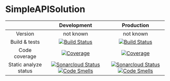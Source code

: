 # SimpleAPISolution
|| Development | Production |
|:-------:|:-------------:|:-------------:|
| Version | not  known | not known |
| Build & tests | [![Build Status](https://dev.azure.com/radoslawtaborski/SimpleAPI/_apis/build/status/RadoslawTaborski.SimpleAPISolution-Develop?branchName=develop)](https://dev.azure.com/radoslawtaborski/SimpleAPI/_build/latest?definitionId=3&branchName=develop) | [![Build Status](https://dev.azure.com/radoslawtaborski/SimpleAPI/_apis/build/status/RadoslawTaborski.SimpleAPISolution?branchName=master)](https://dev.azure.com/radoslawtaborski/SimpleAPI/_build/latest?definitionId=1&branchName=master) |
| Code coverage | [![Coverage](https://sonarcloud.io/api/project_badges/measure?project=RadoslawTaborski_SimpleAPISolution&branch=develop&metric=coverage)](https://sonarcloud.io/summary/overall?id=RadoslawTaborski_SimpleAPISolution&branch=develop) | [![Coverage](https://sonarcloud.io/api/project_badges/measure?project=RadoslawTaborski_SimpleAPISolution&metric=coverage)](https://sonarcloud.io/dashboard?id=RadoslawTaborski_SimpleAPISolution) |
| Static analyze status | [![Sonarcloud Status](https://sonarcloud.io/api/project_badges/measure?project=RadoslawTaborski_SimpleAPISolution&branch=develop&metric=alert_status)](https://sonarcloud.io/summary/overall?id=RadoslawTaborski_SimpleAPISolution&branch=develop) [![Code Smells](https://sonarcloud.io/api/project_badges/measure?project=RadoslawTaborski_SimpleAPISolution&branch=develop&metric=code_smells)](https://sonarcloud.io/dashboard?id=RadoslawTaborski_SimpleAPISolution&branch=develop) | [![Sonarcloud Status](https://sonarcloud.io/api/project_badges/measure?project=RadoslawTaborski_SimpleAPISolution&metric=alert_status)](https://sonarcloud.io/summary/overall?id=RadoslawTaborski_SimpleAPISolution&branch=develop) [![Code Smells](https://sonarcloud.io/api/project_badges/measure?project=RadoslawTaborski_SimpleAPISolution&metric=code_smells)](https://sonarcloud.io/dashboard?id=RadoslawTaborski_SimpleAPISolution) |